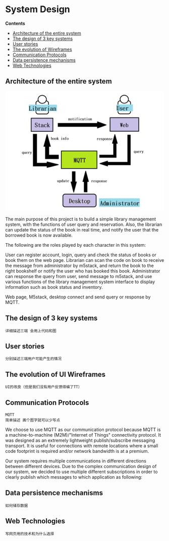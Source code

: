 # System Design

**Contents**

- [Architecture of the entire system](#architecture-of-the-entire-system)
- [The design of 3 key systems](#the-design-of-3-key-systems)
- [User stories](#user-stories)
- [The evolution of Wireframes](#the-evolution-of-UI-wireframes)
- [Communication Protocols](#communication-protocols)
- [Data persistence mechanisms](#data-persistence-mechanisms)
- [Web Technologies](#web-technologies)













## Architecture of the entire system  

![architecture](images/architecture.png)

The main purpose of this project is to build a simple library management system, with the functions of user query and reservation. Also, the librarian can update the status of the book in real time, and notify the user that the borrowed book is now available.

The following are the roles played by each character in this system:

User can register account, login, query and check the status of books or book them on the web page. Librarian can scan the code on book to receive the message from administrator by m5stack, and return the book to the right bookshelf or notify the user who has booked this book. Administrator can response the query from user, send message to m5stack, and use various functions of the library management system interface to display information such as book status and inventory.

Web page, M5stack, desktop connect and send query or response by MQTT.
    
## The design of 3 key systems
    详细描述三端 会用上代码和图
   
## User stories
    分别描述三端用户可能产生的情况
   
## The evolution of UI Wireframes
    UI的改良（但是我们没有用户反馈得编了TT）
   
## Communication Protocols
    MQTT
    简单描述 画个图字就可以少写点
We choose to use MQTT as our communication protocol because MQTT is a machine-to-machine (M2M)/"Internet of Things"  connectivity protocol. It was designed as an extremely lightweight publish/subscribe messaging transport. It is useful for connections with remote locations where a small code footprint is required and/or network bandwidth is at a premium. 

Our system requires multiple communications in different directions between different devices. Due to the complex communication design of our system, we decided to use multiple different subscriptions in order to clearly publish which messages to which application as following:



   
## Data persistence mechanisms
    如何储存数据
   
## Web Technologies
    写网页用的技术和为什么选择
